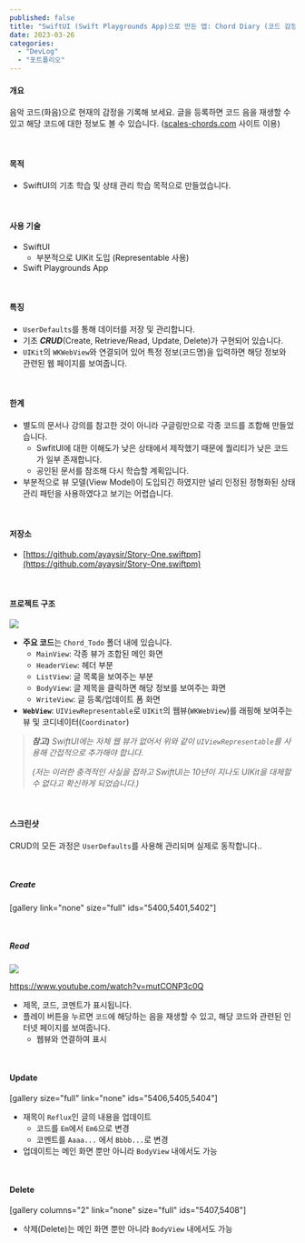 ```yaml
---
published: false
title: "SwiftUI (Swift Playgrounds App)으로 만든 앱: Chord Diary (코드 감정 기록기)"
date: 2023-03-26
categories: 
  - "DevLog"
  - "포트폴리오"
---
```


#### **개요**

음악 코드(화음)으로 현재의 감정을 기록해 보세요. 글을 등록하면 코드 음을 재생할 수 있고 해당 코드에 대한 정보도 볼 수 있습니다. ([scales-chords.com](https://www.scales-chords.com/) 사이트 이용)

 

#### **목적**

- SwiftUI의 기초 학습 및 상태 관리 학습 목적으로 만들었습니다.

 

#### **사용 기술**

- SwiftUI
    - 부분적으로 UIKit 도입 (Representable 사용)
- Swift Playgrounds App

 

#### **특징**

- `UserDefaults`를 통해 데이터를 저장 및 관리합니다.
- 기초 _**CRUD**_(Create, Retrieve/Read, Update, Delete)가 구현되어 있습니다.
- `UIKit`의 `WKWebView`와 연결되어 있어 특정 정보(코드명)을 입력하면 해당 정보와 관련된 웹 페이지를 보여줍니다.

 

#### **한계**

- 별도의 문서나 강의를 참고한 것이 아니라 구글링만으로 각종 코드를 조합해 만들었습니다.
    - SwfitUI에 대한 이해도가 낮은 상태에서 제작했기 때문에 퀄리티가 낮은 코드가 일부 존재합니다.
    - 공인된 문서를 참조해 다시 학습할 계획입니다.
- 부분적으로 뷰 모델(View Model)이 도입되긴 하였지만 널리 인정된 정형화된 상태관리 패턴을 사용하였다고 보기는 어렵습니다.

 

#### **저장소**

- [https://github.com/ayaysir/Story-One.swiftpm](https://github.com/ayaysir/Story-One.swiftpm)

 

#### **프로젝트 구조**

 ![](/assets/img/wp-content/uploads/2023/03/스크린샷-2023-03-27-오전-1.34.16-복사본.jpg)

- **주요 코드**는 `Chord_Todo` 폴더 내에 있습니다.
    - `MainView`: 각종 뷰가 조합된 메인 화면
    - `HeaderView`: 헤더 부분
    - `ListView`: 글 목록을 보여주는 부분
    - `BodyView`: 글 제목을 클릭하면 해당 정보를 보여주는 화면
    - `WriteView`: 글 등록/업데이트 폼 화면
- **`WebView`**: `UIViewRepresentable`로 `UIKit`의 웹뷰(`WKWebView`)를 래핑해 보여주는 뷰 및 코디네이터(`Coordinator`)

> _**참고)** SwiftUI에는 자체 웹 뷰가 없어서 위와 같이 `UIViewRepresentable`를 사용해 간접적으로 추가해야 합니다._
> 
> _(저는 이러한 충격적인 사실을 접하고 SwiftUI는 10년이 지나도 UIKit을 대체할 수 없다고 확신하게 되었습니다.)_

 

#### **스크린샷**

CRUD의 모든 과정은 `UserDefaults`를 사용해 관리되며 실제로 동작합니다..

 

##### **Create**

\[gallery link="none" size="full" ids="5400,5401,5402"\]

 

##### **Read**

 ![](/assets/img/wp-content/uploads/2023/03/Simulator-Screen-Shot-iPhone-14-2023-03-27-at-02.08.38-복사본.jpg)

https://www.youtube.com/watch?v=mutCONP3c0Q

- 제목, 코드, 코멘트가 표시됩니다.
- 플레이 버튼을 누르면 `코드`에 해당하는 음을 재생할 수 있고, 해당 코드와 관련된 인터넷 페이지를 보여줍니다.
    - 웹뷰와 연결하여 표시

 

#### **Update**

\[gallery size="full" link="none" ids="5406,5405,5404"\]

- 재목이 `Reflux`인 글의 내용을 업데이트
    - 코드를 `Em`에서 `Em6`으로 변경
    - 코멘트를 `Aaaa...` 에서 `Bbbb...`로 변경
- 업데이트는 메인 화면 뿐만 아니라 `BodyView` 내에서도 가능

 

#### **Delete**

\[gallery columns="2" link="none" size="full" ids="5407,5408"\]

- 삭제(Delete)는 메인 화면 뿐만 아니라 `BodyView` 내에서도 가능
